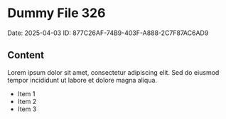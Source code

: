 # Dummy File 326

Date: 2025-04-03
ID: 877C26AF-74B9-403F-A888-2C7F87AC6AD9

## Content

Lorem ipsum dolor sit amet, consectetur adipiscing elit.
Sed do eiusmod tempor incididunt ut labore et dolore magna aliqua.

* Item 1
* Item 2
* Item 3

